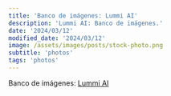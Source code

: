 ```yaml
---
title: 'Banco de imágenes: Lummi AI'
description: 'Lummi AI: Banco de imágenes.'
date: '2024/03/12'
modified_date: '2024/03/12'
image: /assets/images/posts/stock-photo.png
subtitle: 'photos'
tags: 'photos'
---
```


Banco de imágenes: [Lummi AI](https://www.lummi.ai/)
